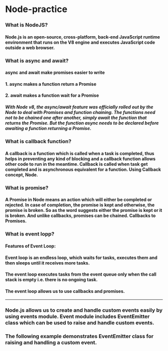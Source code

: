 # Node-practice

### What is NodeJS?
#### Node.js is an open-source, cross-platform, back-end JavaScript runtime environment that runs on the V8 engine and executes JavaScript code outside a web browser.


### What is async and await?
#### async and await make promises easier to write
#### 1. async makes a function return a Promise
#### 2. await makes a function wait for a Promise
##### With Node v8, the async/await feature was officially rolled out by the Node to deal with Promises and function chaining. The functions need not to be chained one after another, simply await the function that returns the Promise. But the function async needs to be declared before awaiting a function returning a Promise.


### What is callback function?
#### A callback is a function which is called when a task is completed, thus helps in preventing any kind of blocking and a callback function allows other code to run in the meantime. Callback is called when task get completed and is asynchronous equivalent for a function. Using Callback concept, Node.


### What is promise?
#### A Promise in Node means an action which will either be completed or rejected. In case of completion, the promise is kept and otherwise, the promise is broken. So as the word suggests either the promise is kept or it is broken. And unlike callbacks, promises can be chained. Callbacks to Promises.


### What is event lopp?
#### Features of Event Loop:
#### Event loop is an endless loop, which waits for tasks, executes them and then sleeps until it receives more tasks.
#### The event loop executes tasks from the event queue only when the call stack is empty i.e. there is no ongoing task.
#### The event loop allows us to use callbacks and promises.
-----------------------------------------------------------------------------------------------------------------------------------------------------------------------------------
### Node.js allows us to create and handle custom events easily by using events module. Event module includes EventEmitter class which can be used to raise and handle custom events.

### The following example demonstrates EventEmitter class for raising and handling a custom event.
